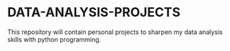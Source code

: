 # DATA-ANALYSIS-PROJECTS
This repository will contain personal projects to sharpen my data analysis skills with python programming.
